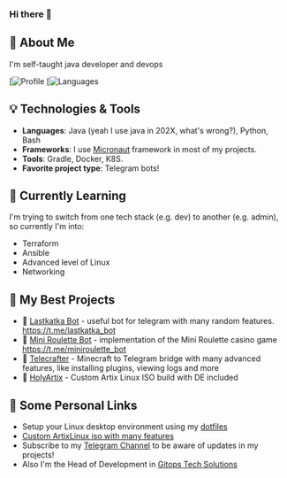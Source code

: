 ### Hi there 👋

## 🚀 About Me

I'm self-taught java developer and devops

[![Profile](https://github-readme-stats.vercel.app/api?username=Senderman&theme=tokyonight)
[![Languages](https://github-readme-stats.vercel.app/api/top-langs/?username=Senderman&theme=tokyonight&langs_count=3)

## 💡 Technologies & Tools

- **Languages**: Java (yeah I use java in 202X, what's wrong?), Python, Bash
- **Frameworks**: I use [Micronaut](https://micronaut.io) framework in most of my projects.
- **Tools**: Gradle, Docker, K8S.
- **Favorite project type**: Telegram bots!

## 🌱 Currently Learning

I'm trying to switch from one tech stack (e.g. dev) to another (e.g. admin), so currently I'm into:

- Terraform
- Ansible
- Advanced level of Linux
- Networking

## 🔗 My Best Projects

- 🤖 [Lastkatka Bot](https://github.com/Senderman/lastkatkabot) - useful bot for telegram with many random features. https://t.me/lastkatka_bot
- 🎰 [Mini Roulette Bot](https://github.com/Senderman/mini-roulette-bot) - implementation of the Mini Roulette casino game https://t.me/miniroulette_bot
- 🌻 [Telecrafter](https://github.com/Senderman/telecrafter) - Minecraft to Telegram bridge with many advanced features, like installing plugins, viewing logs and more
- 📀 [HolyArtix](https://github.com/Senderman/holyartix) - Custom Artix Linux ISO build with DE included

## 💬 Some Personal Links

- Setup your Linux desktop environment using my [dotfiles](https://github.com/Senderman/dotfiles)
- [Custom ArtixLinux iso with many features](https://t.me/srobofactory/62)
- Subscribe to my [Telegram Channel](https://t.me/srobofactory) to be aware of updates in my projects!
- Also I'm the Head of Development in [Gitops Tech Solutions](https://gts.org.ua/)
